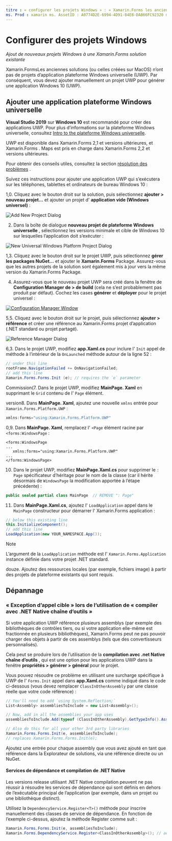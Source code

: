```yaml
---
titre : « configurer les projets Windows » : « Xamarin.Forms les anciennes solutions (ou celles créées sur MacOS) n’ont pas de projets de plateforme Windows universelle. cet article explique donc comment ajouter un nouveau projet UWP à une Xamarin.Forms solution existante. »
ms. Prod : xamarin ms. AssetID : A0774D2E-6994-4D91-84E8-DAB66FC92320 ms. Technology : xamarin-Forms Author : davidbritch ms. Author : dabritch ms. Date : 04/10/2018 No-Loc : [ Xamarin.Forms , Xamarin.Essentials ]
---
```


# <a name="setup-windows-projects"></a>Configurer des projets Windows

_Ajout de nouveaux projets Windows à une Xamarin.Forms solution existante_

Xamarin.FormsLes anciennes solutions (ou celles créées sur MacOS) n’ont pas de projets d’application plateforme Windows universelle (UWP). Par conséquent, vous devez ajouter manuellement un projet UWP pour générer une application Windows 10 (UWP).

## <a name="add-a-universal-windows-platform-app"></a>Ajouter une application plateforme Windows universelle

**Visual Studio 2019** sur **Windows 10** est recommandé pour créer des applications UWP. Pour plus d’informations sur la plateforme Windows universelle, consultez [Intro to the plateforme Windows universelle](/windows/uwp/get-started/universal-application-platform-guide/).

UWP est disponible dans Xamarin.Forms 2,1 et versions ultérieures, et Xamarin.Forms . Maps est pris en charge dans Xamarin.Forms 2,2 et versions ultérieures.

Pour obtenir des conseils utiles, consultez la section <a href="#troubleshooting">résolution des problèmes</a> .

Suivez ces instructions pour ajouter une application UWP qui s’exécutera sur les téléphones, tablettes et ordinateurs de bureau Windows 10 :

 1,0. Cliquez avec le bouton droit sur la solution, puis sélectionnez **ajouter > nouveau projet...** et ajouter un projet d' **application vide (Windows universel)** :

  ![](universal-images/add-wu.png "Add New Project Dialog")

 2. Dans la boîte de dialogue **nouveau projet de plateforme Windows universelle** , sélectionnez les versions minimale et cible de Windows 10 sur lesquelles l’application doit s’exécuter :

  ![](universal-images/target-version.png "New Universal Windows Platform Project Dialog")

 1,3. Cliquez avec le bouton droit sur le projet UWP, puis sélectionnez **gérer les packages NuGet...** et ajouter le **Xamarin.Forms** Package. Assurez-vous que les autres projets de la solution sont également mis à jour vers la même version du Xamarin.Forms Package.

 4. Assurez-vous que le nouveau projet UWP sera créé dans la fenêtre de **Configuration Manager de > de build** (cela ne s’est probablement pas produit par défaut). Cochez les cases **générer** et **déployer** pour le projet universel :

  [![](universal-images/configuration-sml.png "Configuration Manager Window")](universal-images/configuration.png#lightbox "Configuration Manager Window")

 5,5. Cliquez avec le bouton droit sur le projet, puis sélectionnez **ajouter > référence** et créer une référence au Xamarin.Forms projet d’application (.NET standard ou projet partagé).

  ![](universal-images/addref-sml.png "Reference Manager Dialog")

 6,3. Dans le projet UWP, modifiez **app.Xaml.cs** pour inclure l' `Init` appel de méthode à l’intérieur de la `OnLaunched` méthode autour de la ligne 52 :

```csharp
// under this line
rootFrame.NavigationFailed += OnNavigationFailed;
// add this line
Xamarin.Forms.Forms.Init (e); // requires the `e` parameter
```

 Commission(7. Dans le projet UWP, modifiez **MainPage. Xaml** en supprimant le `Grid` contenu de l' `Page` élément.

 version8. Dans **MainPage. Xaml**, ajoutez une nouvelle `xmlns` entrée pour `Xamarin.Forms.Platform.UWP` :

```csharp
xmlns:forms="using:Xamarin.Forms.Platform.UWP"
```

 0,9. Dans **MainPage. Xaml**, remplacez l' `<Page` élément racine par `<forms:WindowsPage` :

```xaml
<forms:WindowsPage
...
   xmlns:forms="using:Xamarin.Forms.Platform.UWP"
...
</forms:WindowsPage>
```

 10. Dans le projet UWP, modifiez **MainPage.Xaml.cs** pour supprimer le `: Page` spécificateur d’héritage pour le nom de la classe (car il hérite désormais de `WindowsPage` la modification apportée à l’étape précédente) :

```csharp
public sealed partial class MainPage  // REMOVE ": Page"
```

 11. Dans **MainPage.Xaml.cs**, ajoutez l' `LoadApplication` appel dans le `MainPage` constructeur pour démarrer l' Xamarin.Forms application :

```csharp
// below this existing line
this.InitializeComponent();
// add this line
LoadApplication(new YOUR_NAMESPACE.App());
```

> [!NOTE]
> L’argument de la `LoadApplication` méthode est l' `Xamarin.Forms.Application` instance définie dans votre projet .NET standard.

<!--
11 . Double-click **Package.appxmanifest** to set these capabilities
  that are often required:

  Capabilities set:

  * Internet (Client)
  * Location
-->

douze. Ajoutez des ressources locales (par exemple, fichiers image) à partir des projets de plateforme existants qui sont requis.

## <a name="troubleshooting"></a>Dépannage

### <a name="target-invocation-exception-when-using-compile-with-net-native-tool-chain"></a>« Exception d’appel cible » lors de l’utilisation de « compiler avec .NET Native chaîne d’outils »

Si votre application UWP référence plusieurs assemblys (par exemple des bibliothèques de contrôles tiers, ou si votre application elle-même est fractionnée en plusieurs bibliothèques), Xamarin.Forms peut ne pas pouvoir charger des objets à partir de ces assemblys (tels que des convertisseurs personnalisés).

Cela peut se produire lors de l’utilisation de la **compilation avec .net Native chaîne d’outils** , qui est une option pour les applications UWP dans la fenêtre **propriétés > générer > général** pour le projet.

Vous pouvez résoudre ce problème en utilisant une surcharge spécifique à UWP de l' `Forms.Init` appel dans **app.Xaml.cs** comme indiqué dans le code ci-dessous (vous devez remplacer `ClassInOtherAssembly` par une classe réelle que votre code référence) :

```csharp
// You'll need to add `using System.Reflection;`
List<Assembly> assembliesToInclude = new List<Assembly>();

// Now, add in all the assemblies your app uses
assembliesToInclude.Add(typeof (ClassInOtherAssembly).GetTypeInfo().Assembly);

// Also do this for all your other 3rd party libraries
Xamarin.Forms.Forms.Init(e, assembliesToInclude);
// replaces Xamarin.Forms.Forms.Init(e);
```

Ajoutez une entrée pour chaque assembly que vous avez ajouté en tant que référence dans la Explorateur de solutions, via une référence directe ou un NuGet.

#### <a name="dependency-services-and-net-native-compilation"></a>Services de dépendance et compilation de .NET Native

Les versions release utilisant .NET Native compilation peuvent ne pas réussir à résoudre les services de dépendance qui sont définis en dehors de l’exécutable principal de l’application (par exemple, dans un projet ou une bibliothèque distinct).

Utilisez la `DependencyService.Register<T>()` méthode pour inscrire manuellement des classes de service de dépendance. En fonction de l’exemple ci-dessus, ajoutez la méthode Register comme suit :

```csharp
Xamarin.Forms.Forms.Init(e, assembliesToInclude);
Xamarin.Forms.DependencyService.Register<ClassInOtherAssembly>(); // add this
```
